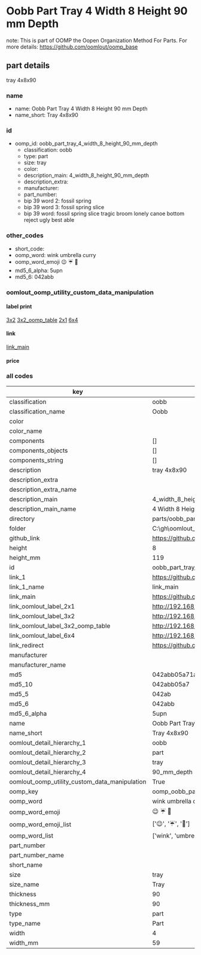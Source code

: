# Oobb Part Tray 4 Width 8 Height 90 mm Depth  

note: This is part of OOMP the Oopen Organization Method For Parts. For more details: https://github.com/oomlout/oomp_base

##  part details
  



tray 4x8x90



### name
* name: Oobb Part Tray 4 Width 8 Height 90 mm Depth
* name_short: Tray 4x8x90 
### id
* oomp_id: oobb_part_tray_4_width_8_height_90_mm_depth
  * classification: oobb
  * type: part
  * size: tray
  * color: 
  * description_main: 4_width_8_height_90_mm_depth
  * description_extra: 
  * manufacturer: 
  * part_number: 
  * bip 39 word 2: fossil spring
  * bip 39 word 3: fossil spring slice
  * bip 39 word: fossil spring slice tragic broom lonely canoe bottom reject ugly best able

### other_codes
* short_code: 
* oomp_word: wink umbrella curry
* oomp_word_emoji :wink: :umbrella: :curry:
* md5_6_alpha: 5upn
* md5_6: 042abb






### oomlout_oomp_utility_custom_data_manipulation
#### label print
[3x2](http://192.168.1.245:1112/?label=oomp%205upn)
[3x2_oomp_table](http://192.168.1.108:1112/?label=oomp%205upn)
[2x1](http://192.168.1.242:1112/?label=oomp%205upn)
[6x4](http://192.168.1.55:1112/?label=oomp%205upn)    

#### link

[link_main](https://github.com/oomlout/oomlout_oobb_version_4_generated_parts/tree/main/navigation_oomp/oobb/part/tray/4_width_8_height_90_mm_depth/part)                              

#### price







### all codes 
| key | value |  
| --- | --- |  
| classification | oobb |  
| classification_name | Oobb |  
| color |  |  
| color_name |  |  
| components | [] |  
| components_objects | [] |  
| components_string | [] |  
| description | tray 4x8x90 |  
| description_extra |  |  
| description_extra_name |  |  
| description_main | 4_width_8_height_90_mm_depth |  
| description_main_name | 4 Width 8 Height 90 mm Depth |  
| directory | parts/oobb_part_tray_4_width_8_height_90_mm_depth |  
| folder | C:\gh\oomlout_oobb_version_4_generated_parts\parts\oobb_part_tray_4_width_8_height_90_mm_depth |  
| github_link | https://github.com/oomlout/oomlout_oomp_part_src/tree/main/parts/oobb_part_tray_4_width_8_height_90_mm_depth |  
| height | 8 |  
| height_mm | 119 |  
| id | oobb_part_tray_4_width_8_height_90_mm_depth |  
| link_1 | https://github.com/oomlout/oomlout_oobb_version_4_generated_parts/tree/main/navigation_oomp/oobb/part/tray/4_width_8_height_90_mm_depth/part |  
| link_1_name | link_main |  
| link_main | https://github.com/oomlout/oomlout_oobb_version_4_generated_parts/tree/main/navigation_oomp/oobb/part/tray/4_width_8_height_90_mm_depth/part |  
| link_oomlout_label_2x1 | http://192.168.1.242:1112/?label=oomp%205upn |  
| link_oomlout_label_3x2 | http://192.168.1.245:1112/?label=oomp%205upn |  
| link_oomlout_label_3x2_oomp_table | http://192.168.1.108:1112/?label=oomp%205upn |  
| link_oomlout_label_6x4 | http://192.168.1.55:1112/?label=oomp%205upn |  
| link_redirect | https://github.com/oomlout/oomlout_oobb_version_4_generated_parts/tree/main/parts/oobb_tray_04_08_90 |  
| manufacturer |  |  
| manufacturer_name |  |  
| md5 | 042abb05a71a44320e8e6e6f96f4cadf |  
| md5_10 | 042abb05a7 |  
| md5_5 | 042ab |  
| md5_6 | 042abb |  
| md5_6_alpha | 5upn |  
| name | Oobb Part Tray 4 Width 8 Height 90 mm Depth |  
| name_short | Tray 4x8x90  |  
| oomlout_detail_hierarchy_1 | oobb |  
| oomlout_detail_hierarchy_2 | part |  
| oomlout_detail_hierarchy_3 | tray |  
| oomlout_detail_hierarchy_4 | 90_mm_depth |  
| oomlout_oomp_utility_custom_data_manipulation | True |  
| oomp_key | oomp_oobb_part_tray_4_width_8_height_90_mm_depth |  
| oomp_word | wink umbrella curry |  
| oomp_word_emoji | :wink: :umbrella: :curry: |  
| oomp_word_emoji_list | [':wink:', ':umbrella:', ':curry:'] |  
| oomp_word_list | ['wink', 'umbrella', 'curry'] |  
| part_number |  |  
| part_number_name |  |  
| short_name |  |  
| size | tray |  
| size_name | Tray |  
| thickness | 90 |  
| thickness_mm | 90 |  
| type | part |  
| type_name | Part |  
| width | 4 |  
| width_mm | 59 |  
